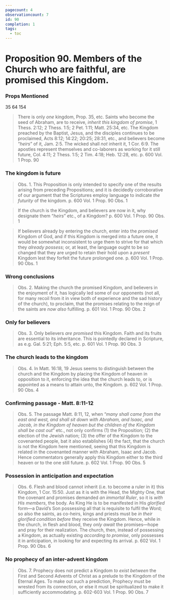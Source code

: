 ```yaml
---
pagecount: 4
observationcount: 7
id: 90
completion: 1
tags:
  - toc
---
```

# Proposition 90. Members of the Church who are faithful, are promised this Kingdom.

### Props Mentioned
35 64 154 

>There is only *one* kingdom, Prop. 35, etc. Saints who become the seed of Abraham, are to receive, *inherit this kingdom of promise*, 1 Thess. 2:12; 2 Thess. 1:5; 2 Pet. 1:11; Matt. 25:34, etc. The Kingdom preached by the Baptist, Jesus, and the disciples continues to be proclaimed, Acts 8:12; 14:22; 20:25; 28:31, etc., and believers become “*heirs*” of it, Jam. 2:5. The wicked shall *not* inherit it, 1 Cor. 6:9. The apostles represent themselves and co-laborers as working for it still future, Col. 4:11; 2 Thess. 1:5; 2 Tim. 4:18; Heb. 12:28, etc.
>p. 600 Vol. 1 Prop. 90
### The kingdom is future
>Obs. 1. This Proposition is only intended to specify one of the results arising from preceding Propositions; and it is decidedly corroborative of our argument that the Scriptures employ language to indicate *the futurity* of the kingdom.
>p. 600 Vol. 1 Prop. 90 Obs. 1

>If the church is the Kingdom, and believers are now in it, why designate them “*heirs*” etc., of a Kingdom?
>p. 600 Vol. 1 Prop. 90 Obs. 1

>If believers already by entering the church, enter into the *promised* Kingdom of God, and if this Kingdom is merged into a future one, it would be somewhat inconsistent to urge them to strive for that which they *already possess*; or, at least, the language ought to be so changed that they are urged to retain their hold upon a *present* Kingdom lest they forfeit the future prolonged one.
>p. 600 Vol. 1 Prop. 90 Obs. 1
### Wrong conclusions
>Obs. 2. Making the church the promised Kingdom, and believers in the enjoyment of it, has logically led some of our opponents (not all, for many recoil from it in view both of experience and the sad history of the church), to proclaim, that the promises relating to the reign of the saints are *now also* fulfilling.
>p. 601 Vol. 1 Prop. 90 Obs. 2
### Only for believers
>Obs. 3. Only believers *are promised* this Kingdom. Faith and its fruits are essential to its inheritance. This is pointedly declared in Scripture, as e.g. Gal. 5:21; Eph. 5:5, etc.
>p. 601 Vol. 1 Prop. 90 Obs. 3
### The church leads to the kingdom
>Obs. 4. In Matt. 16:18, 19 Jesus seems to distinguish between the church and the Kingdom by placing the Kingdom of heaven in opposition to it, enforcing the idea that the church leads to, or is appointed as a means to attain unto, the Kingdom.
>p. 602 Vol. 1 Prop. 90 Obs. 4
### Confirming passage - Matt. 8:11-12
>Obs. 5. The passage Matt. 8:11, 12, when “*many shall came from the east and west, and shall sit down with Abraham, and Isaac, and Jacob, in the Kingdom of heaven but the children of the Kingdom shall be cast out*” etc., not only confirms (1) the Proposition; (2) the election of the Jewish nation; (3) the offer of the Kingdom to the covenanted people, bat it also establishes (4) the fact, that the church is not the Kingdom here mentioned, seeing that this Kingdom is related in the covenanted manner with Abraham, Isaac and Jacob. Hence commentators generally apply this Kingdom either to the third heaven or to the one still future.
>p. 602 Vol. 1 Prop. 90 Obs. 5
### Possession in anticipation and expectation
>Obs. 6. Flesh and blood cannot inherit (i.e. to become a ruler in it) this Kingdom, 1 Cor. 15:50. Just as it is with the Head, the Mighty One, that the covenant and promises demanded *an immortal Ruler*, so it is *with His members*, the body. As King He is to be manifested in His *glorified* form—a David’s Son possessing all that is requisite to fulfil the Word; so also the saints, as co-heirs, kings and priests must be *in their glorified condition before* they receive the Kingdom. Hence, while in the church, in flesh and blood, they *only await* the promises—hope and pray for their realization. The church, then, instead of possessing a Kingdom, as actually existing *according to promise*, only possesses it in anticipation, in looking for and expecting its arrival.
>p. 602 Vol. 1 Prop. 90 Obs. 6
### No prophecy of an inter-advent kingdom
>Obs. 7. Prophecy does not predict a Kingdom *to exist between* the First and Second Advents of Christ as a prelude to the Kingdom of the Eternal Ages. To make out such a prediction, Prophecy must be wrested from its connection, or else it must be spiritualized to make it sufficiently accommodating.
>p. 602-603 Vol. 1 Prop. 90 Obs. 7